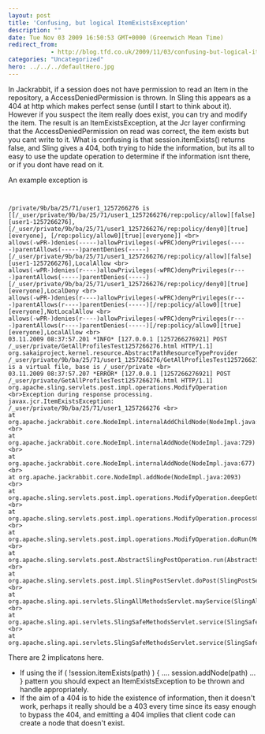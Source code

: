 ```yaml
---
layout: post
title: 'Confusing, but logical ItemExistsException'
description: ""
date: Tue Nov 03 2009 16:50:53 GMT+0000 (Greenwich Mean Time)
redirect_from: 
            - http://blog.tfd.co.uk/2009/11/03/confusing-but-logical-itemexistsexception/
categories: "Uncategorized"
hero: ../../../defaultHero.jpg
---
```

In Jackrabbit, if a session does not have permission to read an Item in the repository, a AccessDeniedPermission is thrown. In Sling this appears as a 404 at http which makes perfect sense (until I start to think about it). However if you suspect the item really does exist, you can try and modify the item. The result is an ItemExistsException, at the Jcr layer confirming that the AccessDeniedPermission on read was correct, the item exists but you cant write to it. What is confusing is that session.itemExists() returns false, and Sling gives a 404, both trying to hide the information, but its all to easy to use the update operation to determine if the information isnt there, or if you dont have read on it.

An example exception is

```


/private/9b/ba/25/71/user1_1257266276 is [[/_user/private/9b/ba/25/71/user1_1257266276/rep:policy/allow][false][user1-1257266276], [/_user/private/9b/ba/25/71/user1_1257266276/rep:policy/deny0][true][everyone], [/rep:policy/allow0][true][everyone]] <br>
allows(-wPR-)denies(-----)allowPrivileges(-wPRC)denyPrivileges(-----)parentAllows(-----)parentDenies(-----)[/_user/private/9b/ba/25/71/user1_1257266276/rep:policy/allow][false][user1-1257266276],LocalAllow <br>
allows(-wPR-)denies(r----)allowPrivileges(-wPRC)denyPrivileges(r----)parentAllows(-----)parentDenies(-----)[/_user/private/9b/ba/25/71/user1_1257266276/rep:policy/deny0][true][everyone],LocalDeny <br>
allows(-wPR-)denies(r----)allowPrivileges(-wPRC)denyPrivileges(r----)parentAllows(r----)parentDenies(-----)[/rep:policy/allow0][true][everyone],NotLocalAllow <br>
allows(-wPR-)denies(r----)allowPrivileges(-wPRC)denyPrivileges(r----)parentAllows(r----)parentDenies(-----)[/rep:policy/allow0][true][everyone],LocalAllow <br>
03.11.2009 08:37:57.201 *INFO* [127.0.0.1 [1257266276921] POST /_user/private/GetAllProfilesTest1257266276.html HTTP/1.1] org.sakaiproject.kernel.resource.AbstractPathResourceTypeProvider  /_user/private/9b/ba/25/71/user1_1257266276/GetAllProfilesTest1257266276 is a virtual file, base is /_user/private <br> 
03.11.2009 08:37:57.207 *ERROR* [127.0.0.1 [1257266276921] POST /_user/private/GetAllProfilesTest1257266276.html HTTP/1.1] org.apache.sling.servlets.post.impl.operations.ModifyOperation <br>Exception during response processing.
javax.jcr.ItemExistsException: /_user/private/9b/ba/25/71/user1_1257266276 <br>
at org.apache.jackrabbit.core.NodeImpl.internalAddChildNode(NodeImpl.java:777) <br>
at org.apache.jackrabbit.core.NodeImpl.internalAddNode(NodeImpl.java:729) <br>
at org.apache.jackrabbit.core.NodeImpl.internalAddNode(NodeImpl.java:677) <br>
at org.apache.jackrabbit.core.NodeImpl.addNode(NodeImpl.java:2093) <br>
at org.apache.sling.servlets.post.impl.operations.ModifyOperation.deepGetOrCreateNode(ModifyOperation.java:709) <br>
at org.apache.sling.servlets.post.impl.operations.ModifyOperation.processCreate(ModifyOperation.java:216) <br>
at org.apache.sling.servlets.post.impl.operations.ModifyOperation.doRun(ModifyOperation.java:89) <br>
at org.apache.sling.servlets.post.AbstractSlingPostOperation.run(AbstractSlingPostOperation.java:87) <br>
at org.apache.sling.servlets.post.impl.SlingPostServlet.doPost(SlingPostServlet.java:173) <br>
at org.apache.sling.api.servlets.SlingAllMethodsServlet.mayService(SlingAllMethodsServlet.java:143) <br>
at org.apache.sling.api.servlets.SlingSafeMethodsServlet.service(SlingSafeMethodsServlet.java:338) <br>
at org.apache.sling.api.servlets.SlingSafeMethodsServlet.service(SlingSafeMethodsServlet.java:369)
```

There are 2 implicatons here.

- If using the if ( !session.itemExists(path) ) { .... session.addNode(path) ... } pattern you should expect an ItemExistsException to be thrown and handle appropriately.
- If the aim of a 404 is to hide the existence of information, then it doesn't work, perhaps it really should be a 403 every time since its easy enough to bypass the 404, and emitting a 404 implies that client code can create a node that doesn't exist.
